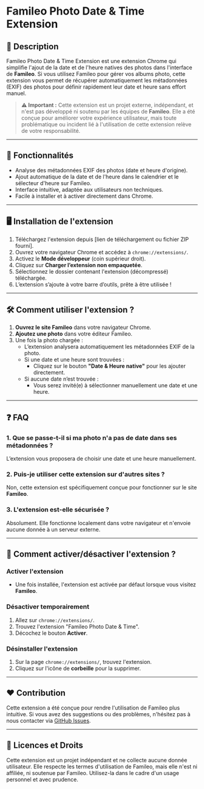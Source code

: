 # Famileo Photo Date & Time Extension

## 🌟 **Description**
Famileo Photo Date & Time Extension est une extension Chrome qui simplifie l'ajout de la date et de l'heure natives des photos dans l'interface de **Famileo**. Si vous utilisez Famileo pour gérer vos albums photo, cette extension vous permet de récupérer automatiquement les métadonnées (EXIF) des photos pour définir rapidement leur date et heure sans effort manuel.

> **⚠️ Important :** Cette extension est un projet externe, indépendant, et n'est pas développé ni soutenu par les équipes de **Famileo**. Elle a été conçue pour améliorer votre expérience utilisateur, mais toute problématique ou incident lié à l'utilisation de cette extension relève de votre responsabilité.

---

## 🚀 **Fonctionnalités**
- Analyse des métadonnées EXIF des photos (date et heure d'origine).
- Ajout automatique de la date et de l'heure dans le calendrier et le sélecteur d'heure sur Famileo.
- Interface intuitive, adaptée aux utilisateurs non techniques.
- Facile à installer et à activer directement dans Chrome.

---

## 🖥️ **Installation de l'extension**
1. Téléchargez l'extension depuis [lien de téléchargement ou fichier ZIP fourni].
2. Ouvrez votre navigateur Chrome et accédez à `chrome://extensions/`.
3. Activez le **Mode développeur** (coin supérieur droit).
4. Cliquez sur **Charger l’extension non empaquetée**.
5. Sélectionnez le dossier contenant l'extension (décompressé) téléchargée.
6. L’extension s’ajoute à votre barre d’outils, prête à être utilisée !

---

## 🛠️ **Comment utiliser l'extension ?**
1. **Ouvrez le site Famileo** dans votre navigateur Chrome.
2. **Ajoutez une photo** dans votre éditeur Famileo.
3. Une fois la photo chargée :
   - L’extension analysera automatiquement les métadonnées EXIF de la photo.
   - Si une date et une heure sont trouvées :
     - Cliquez sur le bouton **"Date & Heure native"** pour les ajouter directement.
   - Si aucune date n’est trouvée :
     - Vous serez invité(e) à sélectionner manuellement une date et une heure.

---

## ❓ **FAQ**

### **1. Que se passe-t-il si ma photo n'a pas de date dans ses métadonnées ?**
L’extension vous proposera de choisir une date et une heure manuellement.

### **2. Puis-je utiliser cette extension sur d'autres sites ?**
Non, cette extension est spécifiquement conçue pour fonctionner sur le site **Famileo**.

### **3. L'extension est-elle sécurisée ?**
Absolument. Elle fonctionne localement dans votre navigateur et n'envoie aucune donnée à un serveur externe.

---

## 📖 **Comment activer/désactiver l'extension ?**

### **Activer l'extension**
- Une fois installée, l'extension est activée par défaut lorsque vous visitez **Famileo**.

### **Désactiver temporairement**
1. Allez sur `chrome://extensions/`.
2. Trouvez l'extension "Famileo Photo Date & Time".
3. Décochez le bouton **Activer**.

### **Désinstaller l'extension**
1. Sur la page `chrome://extensions/`, trouvez l'extension.
2. Cliquez sur l'icône de **corbeille** pour la supprimer.

---

## ❤️ **Contribution**
Cette extension a été conçue pour rendre l'utilisation de Famileo plus intuitive. Si vous avez des suggestions ou des problèmes, n'hésitez pas à nous contacter via [GitHub Issues](https://github.com/nicocouz/Famileo-Photo-Date-Time-Setter/issues).

---

## 📝 **Licences et Droits**
Cette extension est un projet indépendant et ne collecte aucune donnée utilisateur. Elle respecte les termes d'utilisation de Famileo, mais elle n'est ni affiliée, ni soutenue par Famileo. Utilisez-la dans le cadre d'un usage personnel et avec prudence.
